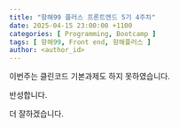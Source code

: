 ```yaml
---
title: "항해99 플러스 프론트엔드 5기 4주차"
date: 2025-04-15 23:00:00 +1100
categories: [ Programming, Bootcamp ]
tags: [ 항해99, Front end, 항해플러스 ]
author: <author_id>   
---
```


이번주는 클린코드 기본과제도 하지 못하였습니다.

반성합니다.

더 잘하겠습니다.

